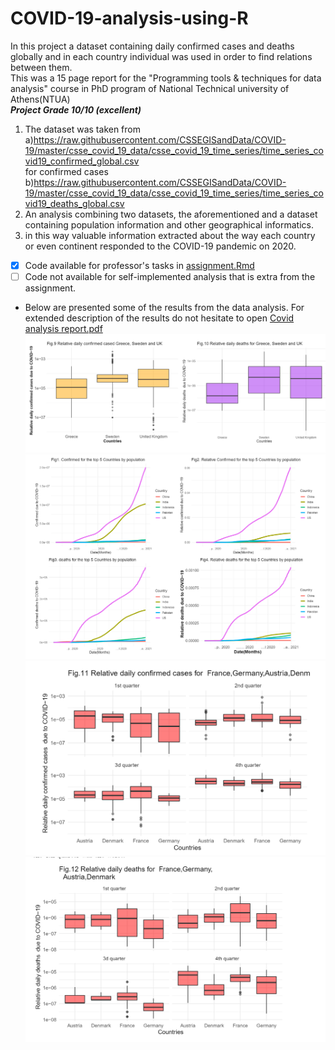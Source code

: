 # COVID-19-analysis-using-R
In this project a dataset containing daily confirmed cases and deaths globally and in each country individual was used in order to find relations between them.<br/> This was a 15 page report for the "Programming tools & techniques for data analysis" course in PhD program of National Technical university of Athens(NTUA)<br/>
***Project Grade 10/10 (excellent)***
1. The dataset was taken from <br/>
a)https://raw.githubusercontent.com/CSSEGISandData/COVID-19/master/csse_covid_19_data/csse_covid_19_time_series/time_series_covid19_confirmed_global.csv \
for confirmed cases <br/> b)https://raw.githubusercontent.com/CSSEGISandData/COVID-19/master/csse_covid_19_data/csse_covid_19_time_series/time_series_covid19_deaths_global.csv
3. An analysis combining two datasets, the aforementioned and a dataset containing population information and other geographical informatics.
4. in this way valuable information extracted about the way each country or even continent responded to the COVID-19 pandemic on 2020.  
- [x] Code available for professor's tasks in [assignment.Rmd](assignment.Rmd)  
- [ ] Code not available for self-implemented analysis that is extra from the assignment.  
- Below are presented some of the results from the data analysis. For extended description of the results do not hesitate to open [Covid analysis report.pdf](https://github.com/dzaridis/COVID-19-analysis-using-R/blob/main/Covid%20analysis%20report.pdf)
![Comparison of Sweden,UK and Greece](https://github.com/dzaridis/COVID-19-analysis-using-R/blob/main/Figures/comparison%20of%20Sweden%2CUK%20and%20Greece.png)
![alt text](https://github.com/dzaridis/COVID-19-analysis-using-R/blob/main/Figures/top5%20countries.png)
![alt text](https://github.com/dzaridis/COVID-19-analysis-using-R/blob/main/Figures/Rich%20european%20countries%20comparison.png)
![alt text](https://github.com/dzaridis/COVID-19-analysis-using-R/blob/main/Figures/Rich%20european%20countries%20comparison%202.png)
